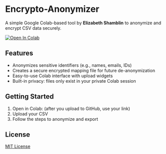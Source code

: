# Encrypto-Anonymizer

A simple Google Colab-based tool by **Elizabeth Shamblin** to anonymize and encrypt CSV data securely.

[![Open In Colab](https://colab.research.google.com/assets/colab-badge.svg)](https://colab.research.google.com/github/leshamblin/encrypto-anonymizer/blob/main/encrypto_anonymizer.ipynb)

## Features
- Anonymizes sensitive identifiers (e.g., names, emails, IDs)
- Creates a secure encrypted mapping file for future de-anonymization
- Easy-to-use Colab interface with upload widgets
- Built-in privacy: files only exist in your private Colab session

## Getting Started
1. Open in Colab: (after you upload to GitHub, use your link)
2. Upload your CSV
3. Follow the steps to anonymize and export

## License
[MIT License](LICENSE)
